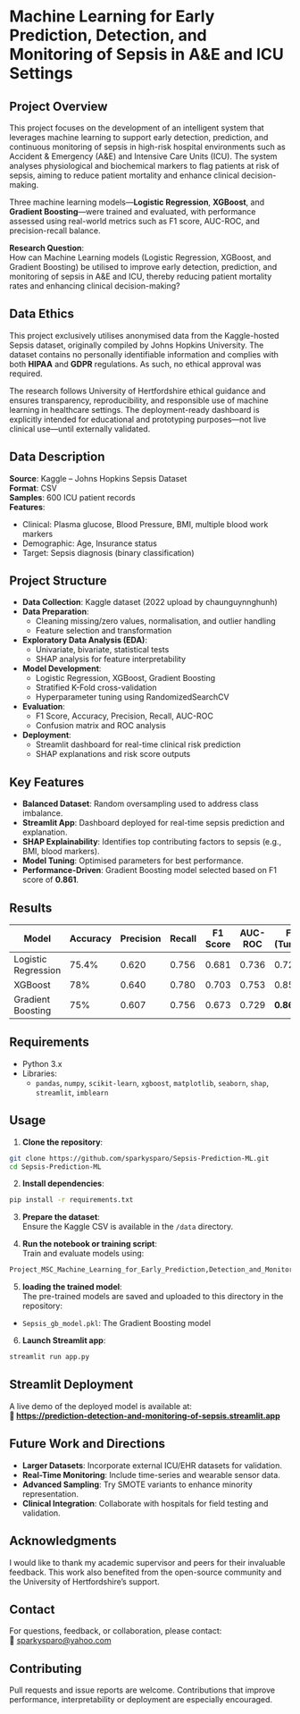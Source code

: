 
# Machine Learning for Early Prediction, Detection, and Monitoring of Sepsis in A&E and ICU Settings

## Project Overview  
This project focuses on the development of an intelligent system that leverages machine learning to support early detection, prediction, and continuous monitoring of sepsis in high-risk hospital environments such as Accident & Emergency (A&E) and Intensive Care Units (ICU). The system analyses physiological and biochemical markers to flag patients at risk of sepsis, aiming to reduce patient mortality and enhance clinical decision-making.  

Three machine learning models—**Logistic Regression**, **XGBoost**, and **Gradient Boosting**—were trained and evaluated, with performance assessed using real-world metrics such as F1 score, AUC-ROC, and precision-recall balance.

**Research Question**:  
How can Machine Learning models (Logistic Regression, XGBoost, and Gradient Boosting) be utilised to improve early detection, prediction, and monitoring of sepsis in A&E and ICU, thereby reducing patient mortality rates and enhancing clinical decision-making?

## Data Ethics  
This project exclusively utilises anonymised data from the Kaggle-hosted Sepsis dataset, originally compiled by Johns Hopkins University. The dataset contains no personally identifiable information and complies with both **HIPAA** and **GDPR** regulations. As such, no ethical approval was required.

The research follows University of Hertfordshire ethical guidance and ensures transparency, reproducibility, and responsible use of machine learning in healthcare settings. The deployment-ready dashboard is explicitly intended for educational and prototyping purposes—not live clinical use—until externally validated.

## Data Description  
**Source**: Kaggle – Johns Hopkins Sepsis Dataset  
**Format**: CSV  
**Samples**: 600 ICU patient records  
**Features**:  
- Clinical: Plasma glucose, Blood Pressure, BMI, multiple blood work markers  
- Demographic: Age, Insurance status  
- Target: Sepsis diagnosis (binary classification)

## Project Structure  
- **Data Collection**: Kaggle dataset (2022 upload by chaunguynnghunh)  
- **Data Preparation**:
  - Cleaning missing/zero values, normalisation, and outlier handling
  - Feature selection and transformation
- **Exploratory Data Analysis (EDA)**:
  - Univariate, bivariate, statistical tests
  - SHAP analysis for feature interpretability
- **Model Development**:
  - Logistic Regression, XGBoost, Gradient Boosting  
  - Stratified K-Fold cross-validation  
  - Hyperparameter tuning using RandomizedSearchCV  
- **Evaluation**:
  - F1 Score, Accuracy, Precision, Recall, AUC-ROC  
  - Confusion matrix and ROC analysis  
- **Deployment**:
  - Streamlit dashboard for real-time clinical risk prediction  
  - SHAP explanations and risk score outputs

## Key Features  
- **Balanced Dataset**: Random oversampling used to address class imbalance.  
- **Streamlit App**: Dashboard deployed for real-time sepsis prediction and explanation.  
- **SHAP Explainability**: Identifies top contributing factors to sepsis (e.g., BMI, blood markers).  
- **Model Tuning**: Optimised parameters for best performance.  
- **Performance-Driven**: Gradient Boosting model selected based on F1 score of **0.861**.

## Results  
| Model               | Accuracy | Precision | Recall | F1 Score | AUC-ROC | F1 (Tuned) |
|--------------------|----------|-----------|--------|----------|---------|------------|
| Logistic Regression| 75.4%    | 0.620     | 0.756  | 0.681    | 0.736   | 0.728      |
| XGBoost            | 78%      | 0.640     | 0.780  | 0.703    | 0.753   | 0.854      |
| Gradient Boosting  | 75%      | 0.607     | 0.756  | 0.673    | 0.729   | **0.861**  |

## Requirements  
- Python 3.x  
- Libraries:
  - `pandas`, `numpy`, `scikit-learn`, `xgboost`, `matplotlib`, `seaborn`, `shap`, `streamlit`, `imblearn`

## Usage  
1. **Clone the repository**:  
```bash
git clone https://github.com/sparkysparo/Sepsis-Prediction-ML.git
cd Sepsis-Prediction-ML
```

2. **Install dependencies**:  
```bash
pip install -r requirements.txt
```

3. **Prepare the dataset**:  
Ensure the Kaggle CSV is available in the `/data` directory.

4. **Run the notebook or training script**:  
Train and evaluate models using:
```bash
Project_MSC_Machine_Learning_for_Early_Prediction,Detection_and_Monitoring_of_Sepsis_in_A&E_and_ICU_Settings.ipynb
```
5. **loading the trained model**:  
The pre-trained models are saved and uploaded to this directory in the repository:

- `Sepsis_gb_model.pkl`: The Gradient Boosting model


6. **Launch Streamlit app**:  
```bash
streamlit run app.py
```

## Streamlit Deployment  
A live demo of the deployed model is available at:  
**🔗 https://prediction-detection-and-monitoring-of-sepsis.streamlit.app**

## Future Work and Directions  
- **Larger Datasets**: Incorporate external ICU/EHR datasets for validation.  
- **Real-Time Monitoring**: Include time-series and wearable sensor data.  
- **Advanced Sampling**: Try SMOTE variants to enhance minority representation.  
- **Clinical Integration**: Collaborate with hospitals for field testing and validation.

## Acknowledgments  
I would like to thank my academic supervisor and peers for their invaluable feedback. This work also benefited from the open-source community and the University of Hertfordshire’s support.

## Contact  
For questions, feedback, or collaboration, please contact:  
📧 sparkysparo@yahoo.com

## Contributing  
Pull requests and issue reports are welcome. Contributions that improve performance, interpretability or deployment are especially encouraged.
